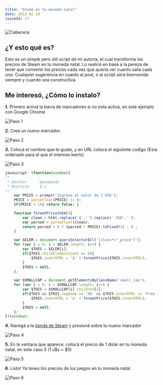 ```yaml
---
title: "Steam en tu moneda natal"
date: 2013-02-18
issueId: 17
---
```


![Cabecera](/static/imgs/steam-en-tu-moneda-natal/top.jpg)

## ¿Y esto qué es?
Esto es un simple pero útil script de mi autoría, el cual transforma los precios de Steam en tu moneda natal. Lo realicé en base a la pereza de tener que convertir los precios cada vez que quería ver cuanto salia cada uno.
Cualquier sugerencia en cuanto al post, o al script será bienvenida siempre y cuando sea constructiva.

## Me interesó, ¿Cómo lo instalo?
**1.** Primero activá la barra de marcadores si no esta activa, en este ejemplo con Google Chrome

![Paso 1](/static/imgs/steam-en-tu-moneda-natal/step1.png)

**2.** Creá un nuevo marcador.

![Paso 2](/static/imgs/steam-en-tu-moneda-natal/step2.png)

**3.** Colocá el nombre que te guste, y en URL colocá el siguiente codigo (Esta ordenado para el que el interese leerlo)

![Paso 3](/static/imgs/steam-en-tu-moneda-natal/step3.png)
```js
javascript: (function(window){
/*
 * @author      @pudymody
 * @version     0.1
*/
    var PRICE = prompt('Ingrese el valor de 1 USD');
    PRICE = parseFloat(PRICE) || 0;
    if(PRICE < 1){ return false; }

    function formatPrice(html){
        var clean = html.replace('$','').replace(' USD','');
        var parsed = parseFloat(clean);
        return parsed > 0 ? (parsed * PRICE).toFixed(2) : 0 ;
    }

    var $ELEM = document.querySelectorAll('[class*="_price"]');
    for (var i = 0; i < $ELEM.length; i++) {
        var $THIS = $ELEM[i];
        if($THIS.childElementCount == 0){
            $THIS.innerHTML = '$' + formatPrice($THIS.innerHTML);
        }
        $THIS = null;
    };

    var $SMALLCAP = document.getElementsByClassName('small_cap');
    for (var i = 0; i < $SMALLCAP.length; i++) {
        var $THIS = $SMALLCAP[i].children[2];
        if($THIS && $THIS.tagName == 'H5' && $THIS.innerHTML != 'Free to Play'){
            $THIS.innerHTML = '$' + formatPrice($THIS.innerHTML);
        }
        $THIS = null;
    };
})(window);
```

**4.** Navegá a la [tienda de Steam](https://store.steampowered.com/) y presioná sobre tu nuevo marcador

![Paso 4](/static/imgs/steam-en-tu-moneda-natal/step4.png)

**5.** En la ventana que aparece, colocá el precio de 1 dolar en tu moneda natal, en este caso 5 (1 u$s = $5)

![Paso 5](/static/imgs/steam-en-tu-moneda-natal/step5.png)

**6.** Listo! Ya tenes los precios de los juegos en tu moneda natal.

![Paso 6](/static/imgs/steam-en-tu-moneda-natal/step6.png)
